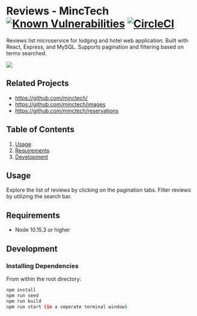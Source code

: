 # Reviews - MincTech [![Known Vulnerabilities](https://snyk.io/test/github/ajfojas/reviews/badge.svg?targetFile=package.json)](https://snyk.io/test/github/ajfojas/reviews?targetFile=package.json) [![CircleCI](https://circleci.com/gh/ajfojas/reviews.svg?style=shield)](https://circleci.com/gh/ajfojas/reviews)

Reviews list microservice for lodging and hotel web application. Built with React, Express, and MySQL. Supports pagination and filtering based on terms searched.

![](https://i.imgur.com/HeaKibu.gif)

## Related Projects

  - https://github.com/minctech/
  - https://github.com/minctech/images
  - https://github.com/minctech/reservations

## Table of Contents

1. [Usage](#Usage)
2. [Requirements](#requirements)
3. [Development](#development)

## Usage

Explore the list of reviews by clicking on the pagination tabs. Filter reviews by utilizing the search bar.

## Requirements

- Node 10.15.3 or higher

## Development

### Installing Dependencies

From within the root directory:

```sh
npm install
npm run seed
npm run build
npm run start (in a seperate terminal window)
```

